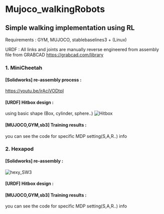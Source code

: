 # Mujoco_walkingRobots

## Simple walking implementation using RL

Requirements : GYM, MUJOCO, stablebaselines3 + (Linux)

URDF : All links and joints are manually reverse engineered from assembly file from GRABCAD
https://grabcad.com/library


### 1. MiniCheetah

#### [Solidworks] re-assembly process :
https://youtu.be/irAciVODtpI


#### [URDF] Hitbox design :
 using basic shape (Box, cylinder, sphere..)
![Hitbox](https://user-images.githubusercontent.com/74540268/169758719-4ecca46f-24fb-4cca-b3a1-0682afbeb4c0.PNG)


#### [MUJOCO,GYM,sb3] Training results :
you can see the code for specific MDP setting(S,A,R..) info

 
 
 
 
 

### 2. Hexapod

#### [Solidworks] re-assembly : 
![hexy_SW3](https://user-images.githubusercontent.com/74540268/169761917-f23cc110-e619-42ed-a4e6-60f8bd2c7018.PNG)


#### [URDF] Hitbox design : 



#### [MUJOCO,GYM,sb3] Training results : 
you can see the code for specific MDP setting(S,A,R..) info
